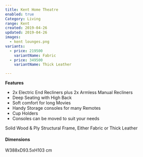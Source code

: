```yaml
---
title: Kent Home Theatre
enabled: true
Category: Living
range: Kent
created: 2019-04-26
updated: 2019-04-26
images:
  - kent lounges.png
variants:
  - price: 219500
    variantName: Fabric
  - price: 349500
    variantName: Thick Leather

---
```



**Features**
* 2x Electric End Recliners plus 2x Armless Manual Recliners
* Deep Seating with High Back
* Soft comfort for long Movies
* Handy Storage consoles for many Remotes
* Cup Holders
* Consoles can be moved to suit your needs

Solid Wood & Ply Structural Frame,
Either Fabric or Thick Leather

#### Dimensions
W388xD93.5xH103 cm
